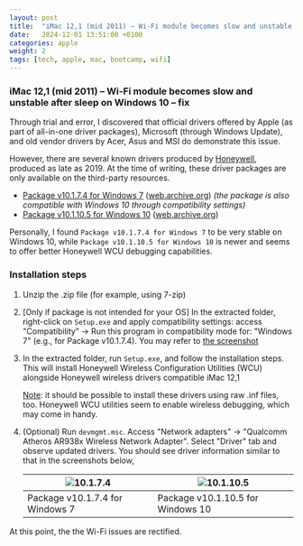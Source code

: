 ```yaml
---
layout: post
title:  "iMac 12,1 (mid 2011) – Wi-Fi module becomes slow and unstable after sleep on Windows 10 – answer"
date:   2024-12-01 13:51:00 +0100
categories: apple
weight: 2
tags: [tech, apple, mac, bootcamp, wifi]
---
```


### iMac 12,1 (mid 2011) – Wi-Fi module becomes slow and unstable after sleep on Windows 10 – fix

Through trial and error, I discovered that official drivers offered by Apple (as part of all-in-one driver packages), Microsoft (through Windows Update), and old vendor drivers by Acer, Asus and MSI do demonstrate this issue.

However, there are several known drivers produced by [Honeywell](https://en.wikipedia.org/wiki/Honeywell), produced as late as 2019. At the time of writing, these driver packages are only available on the third-party resources.

* [Package v10.1.7.4 for Windows 7](http://server05.driveridentifier.com/web_upload/uploads/2024-Jan/50123048-012_VM3_Win_7_Milestone_7_10.01.07.0004.zip) ([web.archive.org](https://web.archive.org/web/20241201122234/http://server05.driveridentifier.com/web_upload/uploads/2024-Jan/50123048-012_VM3_Win_7_Milestone_7_10.01.07.0004.zip)) *(the package is also compatible with Windows 10 through compatibility settings)*
* [Package v10.1.10.5 for Windows 10](http://server05.driveridentifier.com/web_upload/uploads/2024-Jan/Win10_x64_Milestone4_10.01.10.0005.zip) ([web.archive.org](https://web.archive.org/web/20241201122601/http://server05.driveridentifier.com/web_upload/uploads/2024-Jan/Win10_x64_Milestone4_10.01.10.0005.zip))

Personally, I found `Package v10.1.7.4 for Windows 7` to be very stable on Windows 10, while `Package v10.1.10.5 for Windows 10` is newer and seems to offer better Honeywell WCU debugging capabilities.

### Installation steps

1. Unzip the .zip file (for example, using 7-zip)
2. [Only if package is not intended for your OS] In the extracted folder, right-click on `Setup.exe` and apply compatibility settings: access "Compatibility" → Run this program in compatibility mode for: "Windows 7" (e.g., for Package v10.1.7.4). You may refer to [the screenshot](https://imgur.com/2KcWze9)
3. In the extracted folder, run `Setup.exe`, and follow the installation steps. This will install Honeywell Wireless Configuration Utilities (WCU) alongside Honeywell wireless drivers compatible iMac 12,1

	<ins>Note</ins>: it should be possible to install these drivers using raw .inf files, too. Honeywell WCU utilities seem to enable wireless debugging, which may come in handy.

4. (Optional) Run `devmgmt.msc`. Access "Network adapters" → "Qualcomm Atheros AR938x Wireless Network Adapter". Select "Driver" tab and observe updated drivers. You should see driver information similar to that in the screenshots below, 

	![10.1.7.4](https://i.imgur.com/o5jTgWt.png) | ![10.1.10.5](https://i.imgur.com/M5oPuvD.png)
	---- | ----
	Package v10.1.7.4 for Windows 7 | Package v10.1.10.5 for Windows 10

At this point, the the Wi-Fi issues are rectified.
